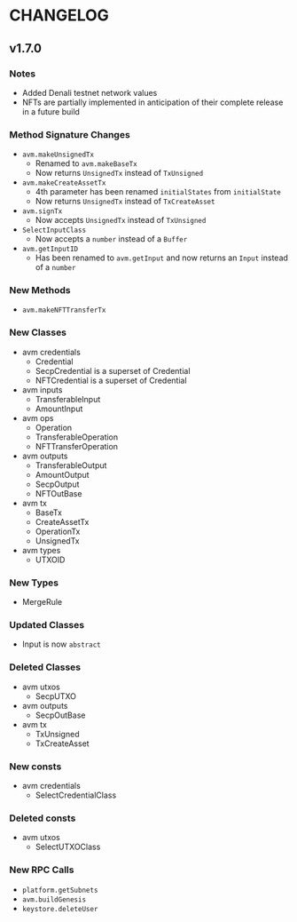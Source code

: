 # CHANGELOG




## v1.7.0

### Notes

* Added Denali testnet network values
* NFTs are partially implemented in anticipation of their complete release in a future build

### Method Signature Changes

* `avm.makeUnsignedTx`
  * Renamed to `avm.makeBaseTx`
  * Now returns `UnsignedTx` instead of `TxUnsigned`
* `avm.makeCreateAssetTx`
  * 4th parameter has been renamed `initialStates` from `initialState`
  * Now returns `UnsignedTx` instead of `TxCreateAsset`
* `avm.signTx` 
  * Now accepts `UnsignedTx` instead of `TxUnsigned`
* `SelectInputClass`
  * Now accepts a `number` instead of a `Buffer`
* `avm.getInputID`
  * Has been renamed to `avm.getInput` and now returns an `Input` instead of a `number`

### New Methods

* `avm.makeNFTTransferTx`

### New Classes

* avm credentials
  * Credential
  * SecpCredential is a superset of Credential
  * NFTCredential is a superset of Credential
* avm inputs
  * TransferableInput
  * AmountInput
* avm ops
  * Operation
  * TransferableOperation
  * NFTTransferOperation
* avm outputs
  * TransferableOutput
  * AmountOutput
  * SecpOutput
  * NFTOutBase
* avm tx
  * BaseTx
  * CreateAssetTx
  * OperationTx
  * UnsignedTx
* avm types
  * UTXOID

### New Types

* MergeRule

### Updated Classes

* Input is now `abstract`

### Deleted Classes

* avm utxos
  * SecpUTXO
* avm outputs
  * SecpOutBase
* avm tx
  * TxUnsigned
  * TxCreateAsset

### New consts

* avm credentials
  * SelectCredentialClass

### Deleted consts

* avm utxos
  * SelectUTXOClass

### New RPC Calls

* `platform.getSubnets`
* `avm.buildGenesis`
* `keystore.deleteUser`

